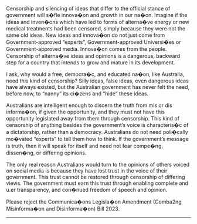 Censorship and silencing of ideas that differ to the official stance of government will s�fle innova�on
and growth in our na�on. Imagine if the ideas and inven�ons which have led to forms of alterna�ve
energy or new medical treatments had been censored, simply because they were not the same old
ideas. New ideas and innova�on do not just come from Government-approved “experts”,
Government-approved Universi�es or Government-approved media. Innova�on comes from the
people. Censorship of alterna�ve ideas and opinions is a dangerous, backward step for a country that
intends to grow and mature in its development.

I ask, why would a free, democra�c, and educated na�on, like Australia, need this kind of
censorship? Silly ideas, false ideas, even dangerous ideas have always existed, but the Australian
government has never felt the need, before now, to “nanny” its ci�zens and “hide” these ideas.

Australians are intelligent enough to discern the truth from mis or dis informa�on, if given the
opportunity, and they must not have this opportunity legislated away from them through censorship.
This kind of censorship of anything besides the government’s voice is characteris�c of a dictatorship,
rather than a democracy. Australians do not need poli�cally mo�vated “experts” to tell them how to
think. If the government’s message is truth, then it will speak for itself and need not fear compe�ng,
dissen�ng, or differing opinions.

The only real reason Australians would turn to the opinions of others voiced on social media is
because they have lost trust in the voice of their government. This trust cannot be restored through
censorship of differing views. The government must earn this trust through enabling complete and
u.er transparency, and con�nued freedom of speech and opinion.

Please reject the Communica�ons Legisla�on Amendment (Comba2ng Misinforma�on and
Disinforma�on) Bill 2023.


-----

